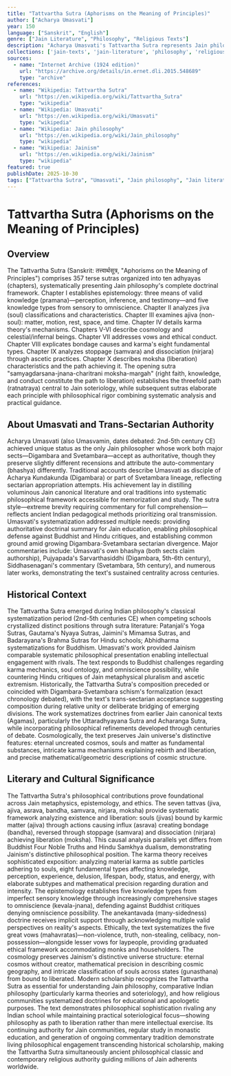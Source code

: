 ```yaml
---
title: "Tattvartha Sutra (Aphorisms on the Meaning of Principles)"
author: ["Acharya Umasvati"]
year: 150
language: ["Sanskrit", "English"]
genre: ["Jain Literature", "Philosophy", "Religious Texts"]
description: "Acharya Umasvati's Tattvartha Sutra represents Jain philosophy's foundational systematic text, the only work accepted as authoritative by both major Jain sects (Digambara and Svetambara). Composed between 2nd-5th century CE, this concise treatise of 357 sutras across ten chapters systematizes Jain metaphysics, epistemology, cosmology, karma theory, and soteriology with extraordinary precision and comprehensiveness. The work establishes seven fundamental principles (tattvas): jiva (soul), ajiva (non-soul), asrava (karmic influx), bandha (bondage), samvara (stoppage), nirjara (dissociation), and moksha (liberation)—providing framework for understanding Jain doctrine. Beyond philosophical systematization, the text serves practical function: guiding spiritual practice through clear analysis of existence, causation, and liberation paths. The Tattvartha Sutra's influence on Jain thought proves foundational, generating extensive commentaries across centuries and establishing doctrinal standards accepted across sectarian boundaries, making it comparable to Patanjali's Yoga Sutras or Gautama's Nyaya Sutras for other Indian philosophical schools."
collections: ['jain-texts', 'jain-literature', 'philosophy', 'religious-texts', 'ancient-wisdom', 'classical-literature']
sources:
  - name: "Internet Archive (1924 edition)"
    url: "https://archive.org/details/in.ernet.dli.2015.548689"
    type: "archive"
references:
  - name: "Wikipedia: Tattvartha Sutra"
    url: "https://en.wikipedia.org/wiki/Tattvartha_Sutra"
    type: "wikipedia"
  - name: "Wikipedia: Umasvati"
    url: "https://en.wikipedia.org/wiki/Umasvati"
    type: "wikipedia"
  - name: "Wikipedia: Jain philosophy"
    url: "https://en.wikipedia.org/wiki/Jain_philosophy"
    type: "wikipedia"
  - name: "Wikipedia: Jainism"
    url: "https://en.wikipedia.org/wiki/Jainism"
    type: "wikipedia"
featured: true
publishDate: 2025-10-30
tags: ["Tattvartha Sutra", "Umasvati", "Jain philosophy", "Jain literature", "karma theory", "moksha", "Indian philosophy", "religious texts", "systematic philosophy", "public domain"]
---
```


# Tattvartha Sutra (Aphorisms on the Meaning of Principles)

## Overview

The Tattvartha Sutra (Sanskrit: तत्त्वार्थसूत्र, "Aphorisms on the Meaning of Principles") comprises 357 terse sutras organized into ten adhyayas (chapters), systematically presenting Jain philosophy's complete doctrinal framework. Chapter I establishes epistemology: three means of valid knowledge (pramana)—perception, inference, and testimony—and five knowledge types from sensory to omniscience. Chapter II analyzes jiva (soul) classifications and characteristics. Chapter III examines ajiva (non-soul): matter, motion, rest, space, and time. Chapter IV details karma theory's mechanisms. Chapters V-VI describe cosmology and celestial/infernal beings. Chapter VII addresses vows and ethical conduct. Chapter VIII explicates bondage causes and karma's eight fundamental types. Chapter IX analyzes stoppage (samvara) and dissociation (nirjara) through ascetic practices. Chapter X describes moksha (liberation) characteristics and the path achieving it. The opening sutra "samyagdarsana-jnana-charitrani moksha-margah" (right faith, knowledge, and conduct constitute the path to liberation) establishes the threefold path (ratnatraya) central to Jain soteriology, while subsequent sutras elaborate each principle with philosophical rigor combining systematic analysis and practical guidance.

## About Umasvati and Trans-Sectarian Authority

Acharya Umasvati (also Umasvamin, dates debated: 2nd-5th century CE) achieved unique status as the only Jain philosopher whose work both major sects—Digambara and Svetambara—accept as authoritative, though they preserve slightly different recensions and attribute the auto-commentary (bhashya) differently. Traditional accounts describe Umasvati as disciple of Acharya Kundakunda (Digambara) or part of Svetambara lineage, reflecting sectarian appropriation attempts. His achievement lay in distilling voluminous Jain canonical literature and oral traditions into systematic philosophical framework accessible for memorization and study. The sutra style—extreme brevity requiring commentary for full comprehension—reflects ancient Indian pedagogical methods prioritizing oral transmission. Umasvati's systematization addressed multiple needs: providing authoritative doctrinal summary for Jain education, enabling philosophical defense against Buddhist and Hindu critiques, and establishing common ground amid growing Digambara-Svetambara sectarian divergence. Major commentaries include: Umasvati's own bhashya (both sects claim authorship), Pujyapada's Sarvarthasiddhi (Digambara, 5th-6th century), Siddhasenagani's commentary (Svetambara, 5th century), and numerous later works, demonstrating the text's sustained centrality across centuries.

## Historical Context

The Tattvartha Sutra emerged during Indian philosophy's classical systematization period (2nd-5th centuries CE) when competing schools crystallized distinct positions through sutra literature: Patanjali's Yoga Sutras, Gautama's Nyaya Sutras, Jaimini's Mimamsa Sutras, and Badarayana's Brahma Sutras for Hindu schools; Abhidharma systematizations for Buddhism. Umasvati's work provided Jainism comparable systematic philosophical presentation enabling intellectual engagement with rivals. The text responds to Buddhist challenges regarding karma mechanics, soul ontology, and omniscience possibility, while countering Hindu critiques of Jain metaphysical pluralism and ascetic extremism. Historically, the Tattvartha Sutra's composition preceded or coincided with Digambara-Svetambara schism's formalization (exact chronology debated), with the text's trans-sectarian acceptance suggesting composition during relative unity or deliberate bridging of emerging divisions. The work systematizes doctrines from earlier Jain canonical texts (Agamas), particularly the Uttaradhyayana Sutra and Acharanga Sutra, while incorporating philosophical refinements developed through centuries of debate. Cosmologically, the text preserves Jain universe's distinctive features: eternal uncreated cosmos, souls and matter as fundamental substances, intricate karma mechanisms explaining rebirth and liberation, and precise mathematical/geometric descriptions of cosmic structure.

## Literary and Cultural Significance

The Tattvartha Sutra's philosophical contributions prove foundational across Jain metaphysics, epistemology, and ethics. The seven tattvas (jiva, ajiva, asrava, bandha, samvara, nirjara, moksha) provide systematic framework analyzing existence and liberation: souls (jivas) bound by karmic matter (ajiva) through actions causing influx (asrava) creating bondage (bandha), reversed through stoppage (samvara) and dissociation (nirjara) achieving liberation (moksha). This causal analysis parallels yet differs from Buddhist Four Noble Truths and Hindu Samkhya dualism, demonstrating Jainism's distinctive philosophical position. The karma theory receives sophisticated exposition: analyzing material karma as subtle particles adhering to souls, eight fundamental types affecting knowledge, perception, experience, delusion, lifespan, body, status, and energy, with elaborate subtypes and mathematical precision regarding duration and intensity. The epistemology establishes five knowledge types from imperfect sensory knowledge through increasingly comprehensive stages to omniscience (kevala-jnana), defending against Buddhist critiques denying omniscience possibility. The anekantavada (many-sidedness) doctrine receives implicit support through acknowledging multiple valid perspectives on reality's aspects. Ethically, the text systematizes the five great vows (mahavratas)—non-violence, truth, non-stealing, celibacy, non-possession—alongside lesser vows for laypeople, providing graduated ethical framework accommodating monks and householders. The cosmology preserves Jainism's distinctive universe structure: eternal cosmos without creator, mathematical precision in describing cosmic geography, and intricate classification of souls across states (gunasthana) from bound to liberated. Modern scholarship recognizes the Tattvartha Sutra as essential for understanding Jain philosophy, comparative Indian philosophy (particularly karma theories and soteriology), and how religious communities systematized doctrines for educational and apologetic purposes. The text demonstrates philosophical sophistication rivaling any Indian school while maintaining practical soteriological focus—showing philosophy as path to liberation rather than mere intellectual exercise. Its continuing authority for Jain communities, regular study in monastic education, and generation of ongoing commentary tradition demonstrate living philosophical engagement transcending historical scholarship, making the Tattvartha Sutra simultaneously ancient philosophical classic and contemporary religious authority guiding millions of Jain adherents worldwide.

